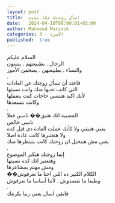 ```yaml
---
layout: post
title:  اسأل زوجتك عمّا نسيت
date:   2024-04-10T00:00:01+03:00
author: Mahmoud Marzouk
categories: 3 - الأسرة
published:  true
---
```

السلام عليكم\
الرجال . بطبيعتهم . ينسون\
والنساء . بطبيعتهن . يضخمن الأمور\
.\
فاعتد أن تسأل زوجتك عن العادات\
التي كانت تحبها منك وانت نسيتها\
لأنك اكيد هتنسي حاجات كنت بتعملها\
وكانت بتسعدها\
.\
المصيبة انك هتبق�� ناسي فعلا\
ناسي خالص\
يعني هتبقي ولا كأنك عملت العادة دي قبل كده\
ولا هتعتبرها كانت عادة اصلا\
يعني مش هتتخيل ان زوجتك كانت بتنتظرها منك\
.\
إنما زوجتك هتكبر الموضوع\
وهتعتبر انك كده نسيتها\
ومش مهتم بمشاعرها\
��الكلام الكبير ده اللي احنا ما نعرفوش\
وطبعا ما نقصدوش . لأننا أساسا ما نعرفوش\
.\
فابقي اسال يعني ربنا يكرمك
